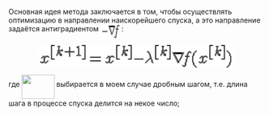 Основная идея метода заключается в том, чтобы осуществлять оптимизацию в направлении наискорейшего спуска, а это направление задаётся антиградиентом <img src="/readd/1.gif?invert_in_darkmode&sanitize=true" align=middle width=40.848120499999986pt height=25.76175259999998pt/>:

<p align="center"><img src="/readd/2.gif?invert_in_darkmode&sanitize=true" align=middle width=386.2915617pt height=44.90601885pt/></p>

где <img src="/readd/.gif?invert_in_darkmode&sanitize=true" align=middle width=64.26953939999999pt height=47.89051739999998pt/> выбирается в моем случае дробным шагом, т.е. длина шага в процессе спуска делится на некое число;
